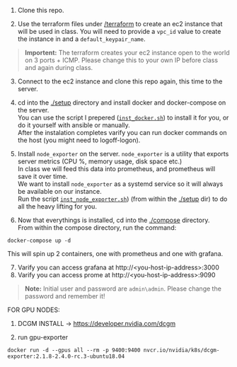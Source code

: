 
1. Clone this repo.  

2. Use the terraform files under [/terraform](terraform/) to create an ec2 instance that will be used in class.  You will need to provide a `vpc_id` value to create the instance in and a `default_keypair_name`.  
> **Importent:** The terraform creates your ec2 instance open to the world on 3 ports + ICMP. Please change this to your own IP before class and again during class.  

3. Connect to the ec2 instance and clone this repo again, this time to the server.  

4. cd into the [./setup](setup/) directory and install docker and docker-compose on the server.  
You can use the script I prepered ([`inst_docker.sh`](setup/inst_docker.sh)) to install it for you, or do it yourself with ansible or manually.  
After the instalation completes varify you can run docker commands on the host (you might need to logoff-logon).  

5. Install `node_exporter` on the server. `node_exporter` is a utility that exports server metrics (CPU %, memory usage, disk space etc.)  
In class we will feed this data into prometheus, and prometheus will save it over time.  
We want to install `node_exporter` as a systemd service so it will always be available on our instance.  
Run the script [`inst_node_exporter.sh`](setup/inst_node_exporter.sh)) (from within the [./setup](setup/) dir) to do all the heavy lifting for you.  

6. Now that everythings is installed, cd into the [./compose](compose/) directory.  
From within the compose directory, run the command:
```shell
docker-compose up -d
```  
This will spin up 2 containers, one with prometheus and one with grafana.  

7. Varify you can access grafana at http://\<you-host-ip-address\>:3000  
8. Varify you can access prome at http://\<you-host-ip-address\>:9090 
>**Note:** Initial user and password are `admin\admin`. Please change the password and remember it!  




FOR GPU NODES:

1. DCGM INSTALL -> https://developer.nvidia.com/dcgm

2. run gpu-exporter
```shell
docker run -d --gpus all --rm -p 9400:9400 nvcr.io/nvidia/k8s/dcgm-exporter:2.1.8-2.4.0-rc.3-ubuntu18.04
```
